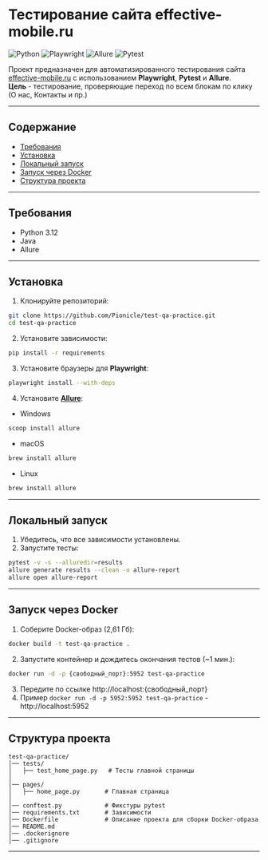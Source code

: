 # **Тестирование сайта effective-mobile.ru**

![Python](https://img.shields.io/badge/Python-3.12-blue.svg)
![Playwright](https://img.shields.io/badge/Playwright-1.49-darkgreen.svg)
![Allure](https://img.shields.io/badge/Allure-2.13-yellow.svg)
![Pytest](https://img.shields.io/badge/Pytest-8.3.4-red.svg)

Проект предназначен для автоматизированного тестирования сайта [effective-mobile.ru](https://effective-mobile.ru) с использованием **Playwright**, **Pytest** и **Allure**.  
**Цель** - тестирование, проверяющие переход по всем блокам по клику (О нас, Контакты и пр.)

---

## Содержание

- [Требования](#требования)
- [Установка](#установка)
- [Локальный запуск](#локальный-запуск)
- [Запуск через Docker](#запуск-через-docker)
- [Структура проекта](#структура-проекта)

---

## Требования

- Python 3.12
- Java
- Allure

---

## Установка

1. Клонируйте репозиторий:

```sh
git clone https://github.com/Pionicle/test-qa-practice.git
cd test-qa-practice
```

2. Установите зависимости:

```sh
pip install -r requirements
```

3. Установите браузеры для **Playwright**:

```sh
playwright install --with-deps
```

4. Установите [**Allure**](https://allurereport.org/docs/install/):

- Windows

```sh
scoop install allure
```

- macOS

```sh
brew install allure
```

- Linux

```sh
brew install allure
```

---

## Локальный запуск

1. Убедитесь, что все зависимости установлены.
2. Запустите тесты:

```sh
pytest -v -s --alluredir=results
allure generate results --clean -o allure-report
allure open allure-report
```

---

## **Запуск через Docker**

1. Соберите Docker-образ (2,61 Гб):

```sh
docker build -t test-qa-practice .
```

2. Запустите контейнер и дождитесь окончания тестов (~1 мин.):

```sh
docker run -d -p {свободный_порт}:5952 test-qa-practice
```

3. Передите по ссылке http://localhost:{свободный_порт}
4. Пример `docker run -d -p 5952:5952 test-qa-practice` - http://localhost:5952

---

## **Структура проекта**

```
test-qa-practice/
│── tests/
│   ├── test_home_page.py   # Тесты главной страницы
│
│── pages/
│   ├── home_page.py       # Главная страница
│
│── conftest.py            # Фикстуры pytest
│── requirements.txt       # Зависимости
│── Dockerfile             # Описание проекта для сборки Docker-образа
│── README.md
│── .dockerignore
│── .gitignore
```

---
